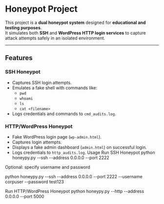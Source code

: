 # Honeypot Project

This project is a **dual honeypot system** designed for **educational and testing purposes**.  
It simulates both **SSH** and **WordPress HTTP login services** to capture attack attempts safely in an isolated environment.

---

## Features

### SSH Honeypot
- Captures SSH login attempts.
- Emulates a fake shell with commands like:
  - `pwd`
  - `whoami`
  - `ls`
  - `cat <filename>`
- Logs credentials and commands to `cmd_audits.log`.

### HTTP/WordPress Honeypot
- Fake WordPress login page (`wp-admin.html`).
- Captures login attempts.
- Displays a fake admin dashboard (`admin.html`) on successful login.
- Logs credentials to `http_audits.log`.
Usage
Run SSH Honeypot
python honeypy.py --ssh --address 0.0.0.0 --port 2222


Optional: specify username and password

python honeypy.py --ssh --address 0.0.0.0 --port 2222 --username corpuser --password test123

Run HTTP/WordPress Honeypot
python honeypy.py --http --address 0.0.0.0 --port 5000
